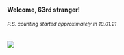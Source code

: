 #### Welcome, 63rd stranger!

###### <sup>P.S. counting started approximately in 10.01.21</sup>

<img src="https://kraftwerk28.pp.ua/vcnt.png"></img>
